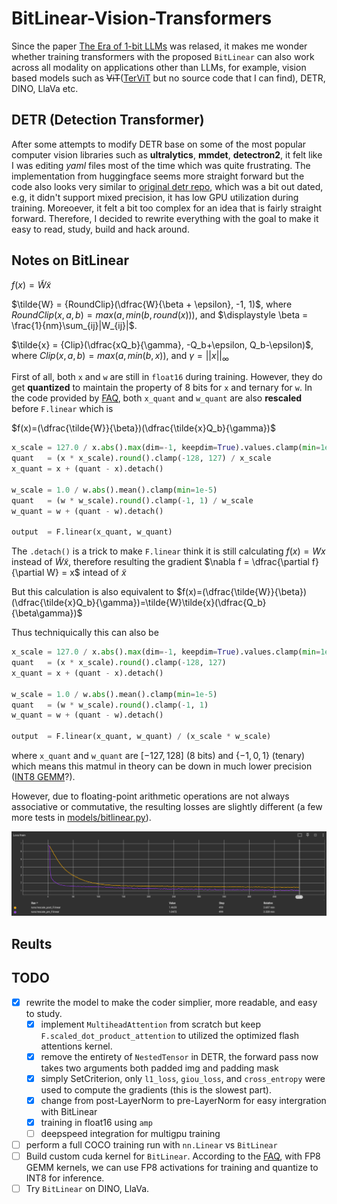 # BitLinear-Vision-Transformers
Since the paper [The Era of 1-bit LLMs](https://arxiv.org/pdf/2402.17764v1.pdf) was relased, it makes me wonder whether training transformers with
the proposed `BitLinear` can also work across all modality on applications other than LLMs, for example, vision based models such as
~~ViT~~([TerViT](https://arxiv.org/abs/2201.08050) but no source code that I can find), DETR, DINO, LlaVa etc.

## DETR (Detection Transformer)
After some attempts to modify DETR base on some of the most popular computer vision libraries such as __ultralytics__, __mmdet__, __detectron2__, it
felt like I was editing _yaml_ files most of the time which was quite frustrating. The implementation from huggingface seems more straight forward
but the code also looks very similar to [original detr repo](https://github.com/facebookresearch/detr), which was a bit out dated, e.g, it didn't
support mixed precision, it has low GPU utilization during training. Moreoever, it felt a bit too complex for an idea that is fairly straight forward.
Therefore, I decided to rewrite everything with the goal to make it easy to read, study, build and hack around.
## Notes on BitLinear
$f(x)=\tilde{W}\tilde{x}$

$\tilde{W} = {RoundClip}(\dfrac{W}{\beta + \epsilon}, -1, 1)$, where $RoundClip(x, a, b)=max(a, min(b, round(x)))$, and 
$\displaystyle \beta = \frac{1}{nm}\sum_{ij}|W_{ij}|$.

$\tilde{x} = {Clip}(\dfrac{xQ_b}{\gamma}, -Q_b+\epsilon, Q_b-\epsilon)$, where $Clip(x, a, b)=max(a, min(b, x))$, and $\gamma = ||x||_{\infty}$

First of all, both `x` and `w` are still in `float16` during training. However, they do get __quantized__ to maintain the property of 8 bits for `x` 
and ternary for `w`. In the code provided by 
[FAQ](https://github.com/microsoft/unilm/blob/master/bitnet/The-Era-of-1-bit-LLMs__Training_Tips_Code_FAQ.pdf),
both `x_quant` and `w_quant` are also __rescaled__ before `F.linear` which is

$f(x)=(\dfrac{\tilde{W}}{\beta})(\dfrac{\tilde{x}Q_b}{\gamma})$

```python
x_scale = 127.0 / x.abs().max(dim=-1, keepdim=True).values.clamp(min=1e-5)
quant   = (x * x_scale).round().clamp(-128, 127) / x_scale
x_quant = x + (quant - x).detach()

w_scale = 1.0 / w.abs().mean().clamp(min=1e-5)
quant   = (w * w_scale).round().clamp(-1, 1) / w_scale
w_quant = w + (quant - w).detach()

output  = F.linear(x_quant, w_quant)
```
The `.detach()` is a trick to make `F.linear` think it is still calculating $f(x)=Wx$ instead of $\tilde{W}\tilde{x}$, therefore resulting the
gradient $\nabla f = \dfrac{\partial f}{\partial W} = x$ intead of $\tilde{x}$

But this calculation is also equivalent to 
$f(x)=(\dfrac{\tilde{W}}{\beta})(\dfrac{\tilde{x}Q_b}{\gamma})=\tilde{W}\tilde{x}(\dfrac{Q_b}{\beta\gamma})$

Thus techniquically this can also be
```python
x_scale = 127.0 / x.abs().max(dim=-1, keepdim=True).values.clamp(min=1e-5)
quant   = (x * x_scale).round().clamp(-128, 127)
x_quant = x + (quant - x).detach()

w_scale = 1.0 / w.abs().mean().clamp(min=1e-5)
quant   = (w * w_scale).round().clamp(-1, 1)
w_quant = w + (quant - w).detach()

output  = F.linear(x_quant, w_quant) / (x_scale * w_scale)
```
where `x_quant` and `w_quant` are $[-127, 128]$ (8 bits) and $\{-1, 0, 1\}$ (tenary) which means this matmul in theory can be down in much lower 
precision ([INT8 GEMM](https://github.com/jundaf2/CUDA-INT8-GEMM)?). 

However, due to floating-point arithmetic operations are not always associative or commutative, the resulting losses are slightly different (a few 
more tests in [models/bitlinear.py](models/bitlinear.py#L60)).

![when-to-rescale](figures/rescale_pre-linear_vs_rescale_post-linear.png)

## Reults

## TODO
- [x] rewrite the model to make the coder simplier, more readable, and easy to study.
    - [x] implement `MultiheadAttention` from scratch but keep `F.scaled_dot_product_attention` to utilized the optimized flash attentions kernel.
    - [x] remove the entirety of `NestedTensor` in DETR, the forward pass now takes two arguments both padded img and padding mask 
    - [x] simply SetCriterion, only `l1_loss`, `giou_loss`, and `cross_entropy` were used to compute the gradients (this is the slowest part). 
    - [x] change from post-LayerNorm to pre-LayerNorm for easy intergration with BitLinear
    - [x] training in float16 using `amp`
    - [ ] deepspeed integration for multigpu training
- [ ] perform a full COCO training run with `nn.Linear` vs `BitLinear`
- [ ] Build custom cuda kernel for `BitLinear`. According to the 
      [FAQ](https://github.com/microsoft/unilm/blob/master/bitnet/The-Era-of-1-bit-LLMs__Training_Tips_Code_FAQ.pdf),
      with FP8 GEMM kernels, we can use FP8 activations for training and quantize to INT8 for inference.
- [ ] Try `BitLinear` on DINO, LlaVa.